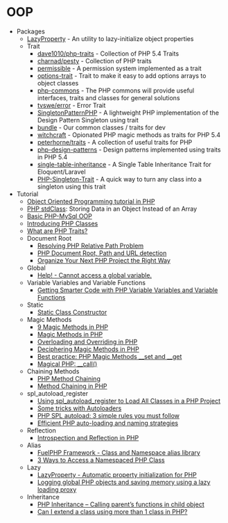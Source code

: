 # OOP
* Packages
    - [LazyProperty](https://goo.gl/6jj72B) - An utility to lazy-initialize object properties
    - Trait
        - [dave1010/php-traits](https://goo.gl/O5mkUc) - Collection of PHP 5.4 Traits
        - [charnad/pesty](https://goo.gl/2q1g5U) - Collection of PHP traits
        - [permissible](https://goo.gl/w4Y5Yp) - A permission system implemented as a trait
        - [options-trait](https://goo.gl/GRgiBT) - Trait to make it easy to add options arrays to object classes
        - [php-commons](https://goo.gl/z7SfMN) - The PHP commons will provide useful interfaces, traits and classes for general solutions
        - [tvswe/error](https://goo.gl/EaIGOk) - Error Trait
        - [SingletonPatternPHP](https://goo.gl/HPpHAX) - A lightweight PHP implementation of the Design Pattern Singleton using trait
        - [bundle](https://goo.gl/1m4xjG) - Our common classes / traits for dev
        - [witchcraft](https://goo.gl/oSM3pI) - Opionated PHP magic methods as traits for PHP 5.4
        - [peterhorne/traits](https://goo.gl/MDQwxE) - A collection of useful traits for PHP
        - [php-design-patterns](https://goo.gl/2XvKix) - Design patterns implemented using traits in PHP 5.4
        - [single-table-inheritance](https://goo.gl/OuqSn4) - A Single Table Inheritance Trait for Eloquent/Laravel
        - [PHP-Singleton-Trait](https://goo.gl/MQrC9d) - A quick way to turn any class into a singleton using this trait
* Tutorial
    - [Object Oriented Programming tutorial in PHP](http://goo.gl/yqGqWO)
    - [PHP stdClass](http://goo.gl/1S80jC): Storing Data in an Object Instead of an Array
    - [Basic PHP-MySql OOP](http://goo.gl/Mrgco4)
    - [Introducing PHP Classes](http://goo.gl/gUez2C)
    - [What are PHP Traits?](http://goo.gl/aAeVKh)
    - Document Root
        - [Resolving PHP Relative Path Problem](http://goo.gl/tdgW0p)
        - [PHP Document Root, Path and URL detection](http://goo.gl/d8sHFl)
        - [Organize Your Next PHP Project the Right Way](http://goo.gl/9Goiw4)
    - Global
        - [Help! - Cannot access a global variable.](https://goo.gl/PBRcmk)
    - Variable Variables and Variable Functions
        - [Getting Smarter Code with PHP Variable Variables and Variable Functions](http://goo.gl/ZpsqAA)
    - Static
        - [Static Class Constructor](https://goo.gl/30AYP8)
    - Magic Methods
        - [9 Magic Methods in PHP](http://goo.gl/VDgRMy)
        - [Magic Methods in PHP](http://goo.gl/CqmSvK)
        - [Overloading and Overriding in PHP](http://goo.gl/Sdn6px)
        - [Deciphering Magic Methods in PHP](http://goo.gl/pcDfeo)
        - [Best practice: PHP Magic Methods __set and __get](http://goo.gl/jHhYDV)
        - [Magical PHP: __call()](http://goo.gl/ZSY44M)
    - Chaining Methods
        - [PHP Method Chaining](http://goo.gl/ALNwLJ)
        - [Method Chaining in PHP](http://goo.gl/sGULMz)
    - spl_autoload_register
        - [Using spl_autoload_register to Load All Classes in a PHP Project](http://goo.gl/kaX4m6)
        - [Some tricks with Autoloaders](http://goo.gl/XhBIE9)
        - [PHP SPL autoload: 3 simple rules you must follow](http://goo.gl/AqBhap)
        - [Efficient PHP auto-loading and naming strategies](http://goo.gl/RtBQBq)
    - Reflection
        - [Introspection and Reflection in PHP](http://goo.gl/O2LdG6)
    - Alias
        - [FuelPHP Framework - Class and Namespace alias library](https://goo.gl/xG0MIR)
        - [3 Ways to Access a Namespaced PHP Class](http://goo.gl/PtK3jy)
    - Lazy
        - [LazyProperty - Automatic property initialization for PHP](http://goo.gl/3B4wDg)
        - [Logging global PHP objects and saving memory using a lazy loading proxy](https://goo.gl/g9js5A)
    - Inheritance
        - [PHP Inheritance – Calling parent’s functions in child object](http://goo.gl/TcRWze)
        - [Can I extend a class using more than 1 class in PHP?](http://goo.gl/OA5YI5)

